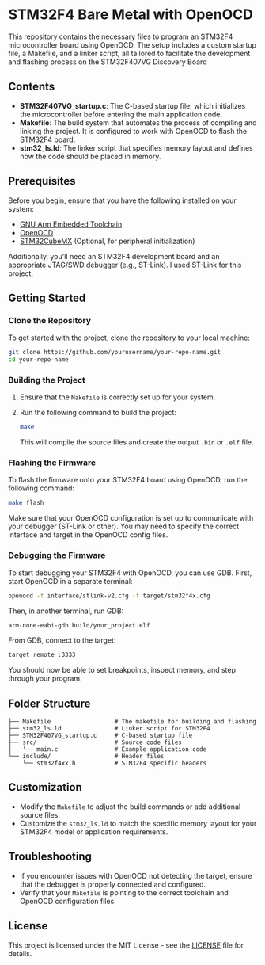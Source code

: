 # STM32F4 Bare Metal with OpenOCD

This repository contains the necessary files to program an STM32F4 microcontroller board using OpenOCD. The setup includes a custom startup file, a Makefile, and a linker script, all tailored to facilitate the development and flashing process on the STM32F407VG Discovery Board

## Contents

- **STM32F407VG_startup.c**: The C-based startup file, which initializes the microcontroller before entering the main application code.
- **Makefile**: The build system that automates the process of compiling and linking the project. It is configured to work with OpenOCD to flash the STM32F4 board.
- **stm32_ls.ld**: The linker script that specifies memory layout and defines how the code should be placed in memory.

## Prerequisites

Before you begin, ensure that you have the following installed on your system:

- [GNU Arm Embedded Toolchain](https://developer.arm.com/tools-and-software/open-source-software/developer-tools/gnu-toolchain/gnu-rm)
- [OpenOCD](http://openocd.org/)
- [STM32CubeMX](https://www.st.com/en/development-tools/stm32cubemx.html) (Optional, for peripheral initialization)

Additionally, you'll need an STM32F4 development board and an appropriate JTAG/SWD debugger (e.g., ST-Link). I used ST-Link for this project.

## Getting Started

### Clone the Repository

To get started with the project, clone the repository to your local machine:

```bash
git clone https://github.com/yourusername/your-repo-name.git
cd your-repo-name
```

### Building the Project

1. Ensure that the `Makefile` is correctly set up for your system.
2. Run the following command to build the project:

   ```bash
   make
   ```

   This will compile the source files and create the output `.bin` or `.elf` file.

### Flashing the Firmware

To flash the firmware onto your STM32F4 board using OpenOCD, run the following command:

```bash
make flash
```

Make sure that your OpenOCD configuration is set up to communicate with your debugger (ST-Link or other). You may need to specify the correct interface and target in the OpenOCD config files.

### Debugging the Firmware

To start debugging your STM32F4 with OpenOCD, you can use GDB. First, start OpenOCD in a separate terminal:

```bash
openocd -f interface/stlink-v2.cfg -f target/stm32f4x.cfg
```

Then, in another terminal, run GDB:

```bash
arm-none-eabi-gdb build/your_project.elf
```

From GDB, connect to the target:

```bash
target remote :3333
```

You should now be able to set breakpoints, inspect memory, and step through your program.

## Folder Structure

```plaintext
├── Makefile                  # The makefile for building and flashing
├── stm32_ls.ld               # Linker script for STM32F4
├── STM32F407VG_startup.c     # C-based startup file
├── src/                      # Source code files
│   └── main.c                # Example application code
└── include/                  # Header files
    └── stm32f4xx.h           # STM32F4 specific headers
```

## Customization

- Modify the `Makefile` to adjust the build commands or add additional source files.
- Customize the `stm32_ls.ld` to match the specific memory layout for your STM32F4 model or application requirements.

## Troubleshooting

- If you encounter issues with OpenOCD not detecting the target, ensure that the debugger is properly connected and configured.
- Verify that your `Makefile` is pointing to the correct toolchain and OpenOCD configuration files.

## License

This project is licensed under the MIT License - see the [LICENSE](LICENSE) file for details.

